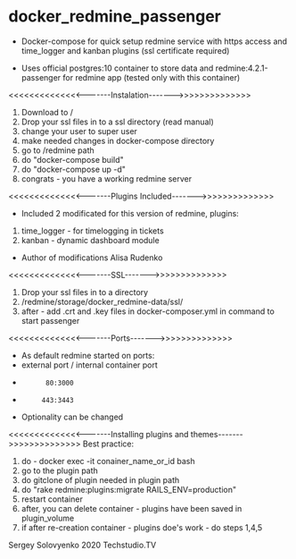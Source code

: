 # docker_redmine_passenger
- Docker-compose for quick setup redmine service with https access and time_logger and kanban plugins (ssl certificate required) 

- Uses official postgres:10 container to store data and redmine:4.2.1-passenger for redmine app (tested only with this container)

<<<<<<<<<<<<<<-------Instalation------->>>>>>>>>>>>>>
1. Download to /
2. Drop your ssl files in to a ssl directory (read manual)
3. change your user to super user
4. make needed changes in docker-compose directory
5. go to /redmine path
6. do "docker-compose build"
7. do "docker-compose up -d"
8. congrats - you have a working redmine server

<<<<<<<<<<<<<<-------Plugins Included------->>>>>>>>>>>>>>
- Included 2 modificated for this version of redmine, plugins:
1. time_logger - for timelogging in tickets
2. kanban - dynamic dashboard module
- Author of modifications Alisa Rudenko


<<<<<<<<<<<<<<-------SSL------->>>>>>>>>>>>>>
1. Drop your ssl files in to a directory 
2. /redmine/storage/docker_redmine-data/ssl/
3. after - add .crt and .key files in docker-composer.yml in command to start passenger


<<<<<<<<<<<<<<-------Ports------->>>>>>>>>>>>>>
- As default redmine started on ports:
- external port / internal container port
-           80:3000
-          443:3443
- Optionality can be changed


<<<<<<<<<<<<<<-------Installing plugins and themes------->>>>>>>>>>>>>>
Best practice:
1. do - docker exec -it conainer_name_or_id bash
2. go to the plugin path
3. do gitclone of plugin needed in plugin path
4. do "rake redmine:plugins:migrate RAILS_ENV=production"
5. restart container 
6. after, you can delete container - plugins have been saved in plugin_volume
7. if after re-creation container - plugins doe's work - do steps 1,4,5

Sergey Solovyenko 2020 Techstudio.TV
